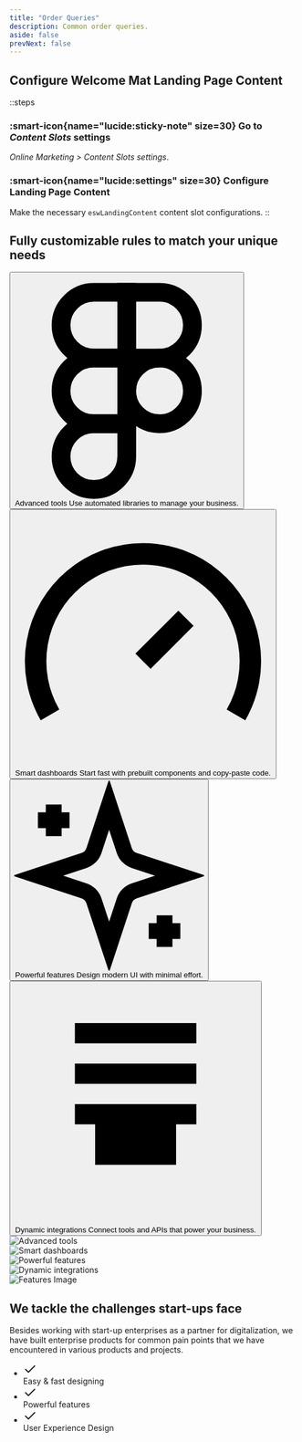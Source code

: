 ```yaml
---
title: "Order Queries"
description: Common order queries.
aside: false
prevNext: false
---
```




## Configure Welcome Mat Landing Page Content

::steps
### :smart-icon{name="lucide:sticky-note" size=30} Go to *Content Slots* settings 

*Online Marketing > Content Slots settings*.

### :smart-icon{name="lucide:settings" size=30} Configure Landing Page Content

Make the necessary `eswLandingContent` content slot configurations.
::

<!-- Features -->
<div class="max-w-[85rem] px-4 py-10 sm:px-6 lg:px-8 lg:py-14 mx-auto">
  <div class="relative p-6 md:p-16">
    <!-- Grid -->
    <div class="relative z-10 lg:grid lg:grid-cols-12 lg:gap-16 lg:items-center">
      <div class="mb-10 lg:mb-0 lg:col-span-6 lg:col-start-8 lg:order-2">
        <h2 class="text-2xl text-gray-800 font-bold sm:text-3xl dark:text-neutral-200">
          Fully customizable rules to match your unique needs
        </h2>

      
  <nav class="grid gap-4 mt-5 md:mt-10" aria-label="Tabs" role="tablist" aria-orientation="vertical">
          <button type="button" class="hs-tab-active:bg-white hs-tab-active:shadow-md hs-tab-active:hover:border-transparent text-start hover:bg-gray-200 focus:outline-hidden focus:bg-gray-200 p-4 md:p-5 rounded-xl dark:hs-tab-active:bg-neutral-700 dark:hover:bg-neutral-700 dark:focus:bg-neutral-700 active" id="tabs-with-card-item-1" aria-selected="true" data-hs-tab="#tabs-with-card-1" aria-controls="tabs-with-card-1" role="tab">
            <span class="flex gap-x-6">
              <svg class="shrink-0 mt-2 size-6 md:size-7 text-gray-800 dark:text-neutral-200 hs-tab-active:text-blue-600 dark:hs-tab-active:text-blue-500" xmlns="http://www.w3.org/2000/svg" fill="none" stroke="currentColor" stroke-width="2" viewBox="0 0 24 24"><path d="M5 5.5A3.5 3.5 0 0 1 8.5 2H12v7H8.5A3.5 3.5 0 0 1 5 5.5z"/><path d="M12 2h3.5a3.5 3.5 0 1 1 0 7H12V2z"/><path d="M12 12.5a3.5 3.5 0 1 1 7 0 3.5 3.5 0 1 1-7 0z"/><path d="M5 19.5A3.5 3.5 0 0 1 8.5 16H12v3.5a3.5 3.5 0 1 1-7 0z"/><path d="M5 12.5A3.5 3.5 0 0 1 8.5 9H12v7H8.5A3.5 3.5 0 0 1 5 12.5z"/></svg>
              <span class="grow">
                <span class="block text-lg font-semibold">Advanced tools</span>
                <span class="block mt-1 text-gray-800 dark:text-neutral-200">Use automated libraries to manage your business.</span>
              </span>
            </span>
          </button>

          
  <button type="button" class="hs-tab-active:bg-white hs-tab-active:shadow-md hs-tab-active:hover:border-transparent text-start hover:bg-gray-200 focus:outline-hidden focus:bg-gray-200 p-4 md:p-5 rounded-xl dark:hs-tab-active:bg-neutral-700 dark:hover:bg-neutral-700 dark:focus:bg-neutral-700" id="tabs-with-card-item-2" aria-selected="false" data-hs-tab="#tabs-with-card-2" aria-controls="tabs-with-card-2" role="tab">
            <span class="flex gap-x-6">
              <svg class="shrink-0 mt-2 size-6 md:size-7 text-gray-800 dark:text-neutral-200 hs-tab-active:text-blue-600 dark:hs-tab-active:text-blue-500" xmlns="http://www.w3.org/2000/svg" fill="none" stroke="currentColor" stroke-width="2" viewBox="0 0 24 24"><path d="m12 14 4-4"/><path d="M3.34 19a10 10 0 1 1 17.32 0"/></svg>
              <span class="grow">
                <span class="block text-lg font-semibold">Smart dashboards</span>
                <span class="block mt-1 text-gray-800 dark:text-neutral-200">Start fast with prebuilt components and copy-paste code.</span>
              </span>
            </span>
          </button>

        
  <button type="button" class="hs-tab-active:bg-white hs-tab-active:shadow-md hs-tab-active:hover:border-transparent text-start hover:bg-gray-200 focus:outline-hidden focus:bg-gray-200 p-4 md:p-5 rounded-xl dark:hs-tab-active:bg-neutral-700 dark:hover:bg-neutral-700 dark:focus:bg-neutral-700" id="tabs-with-card-item-3" aria-selected="false" data-hs-tab="#tabs-with-card-3" aria-controls="tabs-with-card-3" role="tab">
            <span class="flex gap-x-6">
              <svg class="shrink-0 mt-2 size-6 md:size-7 text-gray-800 dark:text-neutral-200 hs-tab-active:text-blue-600 dark:hs-tab-active:text-blue-500" xmlns="http://www.w3.org/2000/svg" fill="none" stroke="currentColor" stroke-width="2" viewBox="0 0 24 24"><path d="m12 3-1.912 5.813a2 2 0 0 1-1.275 1.275L3 12l5.813 1.912a2 2 0 0 1 1.275 1.275L12 21l1.912-5.813a2 2 0 0 1 1.275-1.275L21 12l-5.813-1.912a2 2 0 0 1-1.275-1.275L12 3Z"/><path d="M5 3v4"/><path d="M19 17v4"/><path d="M3 5h4"/><path d="M17 19h4"/></svg>
              <span class="grow">
                <span class="block text-lg font-semibold">Powerful features</span>
                <span class="block mt-1 text-gray-800 dark:text-neutral-200">Design modern UI with minimal effort.</span>
              </span>
            </span>
          </button>

      
  <button type="button" class="hs-tab-active:bg-white hs-tab-active:shadow-md hs-tab-active:hover:border-transparent text-start hover:bg-gray-200 focus:outline-hidden focus:bg-gray-200 p-4 md:p-5 rounded-xl dark:hs-tab-active:bg-neutral-700 dark:hover:bg-neutral-700 dark:focus:bg-neutral-700" id="tabs-with-card-item-4" aria-selected="false" data-hs-tab="#tabs-with-card-4" aria-controls="tabs-with-card-4" role="tab">
            <span class="flex gap-x-6">
              <svg class="shrink-0 mt-2 size-6 md:size-7 text-gray-800 dark:text-neutral-200 hs-tab-active:text-blue-600 dark:hs-tab-active:text-blue-500" xmlns="http://www.w3.org/2000/svg" fill="none" stroke="currentColor" stroke-width="2" viewBox="0 0 24 24"><path d="M9 17v-2h6v2H9zM6 5h12M6 9h12M6 13h12"/></svg>
              <span class="grow">
                <span class="block text-lg font-semibold">Dynamic integrations</span>
                <span class="block mt-1 text-gray-800 dark:text-neutral-200">Connect tools and APIs that power your business.</span>
              </span>
            </span>
          </button>
        </nav>
      </div>

<!-- Tab Content -->
  <div class="lg:col-span-6">
        <div class="relative">
          <div>
            <div id="tabs-with-card-1" role="tabpanel" aria-labelledby="tabs-with-card-item-1">
              <img class="shadow-xl shadow-gray-200 rounded-xl dark:shadow-gray-900/20" src="https://images.unsplash.com/photo-1605629921711-2f6b00c6bbf4?auto=format&fit=crop&w=560&h=720&q=80" alt="Advanced tools">
            </div>
            <div id="tabs-with-card-2" class="hidden" role="tabpanel" aria-labelledby="tabs-with-card-item-2">
              <img class="shadow-xl shadow-gray-200 rounded-xl dark:shadow-gray-900/20" src="https://images.unsplash.com/photo-1665686306574-1ace09918530?auto=format&fit=crop&w=560&h=720&q=80" alt="Smart dashboards">
            </div>
            <div id="tabs-with-card-3" class="hidden" role="tabpanel" aria-labelledby="tabs-with-card-item-3">
              <img class="shadow-xl shadow-gray-200 rounded-xl dark:shadow-gray-900/20" src="https://images.unsplash.com/photo-1598929213452-52d72f63e307?auto=format&fit=crop&w=560&h=720&q=80" alt="Powerful features">
            </div>
            <div id="tabs-with-card-4" class="hidden" role="tabpanel" aria-labelledby="tabs-with-card-item-4">
              <img class="shadow-xl shadow-gray-200 rounded-xl dark:shadow-gray-900/20" src="https://images.unsplash.com/photo-1618005198919-d3d4b5a92bb6?auto=format&fit=crop&w=560&h=720&q=80" alt="Dynamic integrations">
            </div>
          </div>
        </div>
      </div>
    </div>
  </div>
</div>
<!-- End Features -->

<!-- Features -->
<div class="max-w-[85rem] px-4 py-10 sm:px-6 lg:px-8 lg:py-14 mx-auto">
  <!-- Grid -->
  <div class="md:grid md:grid-cols-2 md:items-center md:gap-12 xl:gap-32">
    <div>
      <img class="rounded-xl" src="https://images.unsplash.com/photo-1648737963503-1a26da876aca?ixlib=rb-4.0.3&ixid=MnwxMjA3fDB8MHxwaG90by1wYWdlfHx8fGVufDB8fHx8&auto=format&fit=crop&w=900&h=900&q=80" alt="Features Image">
    </div>
    <!-- End Col -->

  <div class="mt-5 sm:mt-10 lg:mt-0">
      <div class="space-y-6 sm:space-y-8">
        <!-- Title -->
        <div class="space-y-2 md:space-y-4">
          <h2 class="font-bold text-3xl lg:text-4xl text-gray-800 dark:text-neutral-200">
            We tackle the challenges start-ups face
          </h2>
          <p class="text-gray-500 dark:text-neutral-500">
            Besides working with start-up enterprises as a partner for digitalization, we have built enterprise products for common pain points that we have encountered in various products and projects.
          </p>
        </div>
        <!-- End Title -->

        
  <ul class="space-y-2 sm:space-y-4">
          <li class="flex gap-x-3">
            <span class="mt-0.5 size-5 flex justify-center items-center rounded-full bg-blue-50 text-blue-600 dark:bg-blue-800/30 dark:text-blue-500">
              <svg class="shrink-0 size-3.5" xmlns="http://www.w3.org/2000/svg" width="24" height="24" viewBox="0 0 24 24" fill="none" stroke="currentColor" stroke-width="2" stroke-linecap="round" stroke-linejoin="round"><polyline points="20 6 9 17 4 12"/></svg>
            </span>
            <div class="grow">
              <span class="text-sm sm:text-base text-gray-500 dark:text-neutral-500">
                <span class="font-bold">Easy & fast</span> designing
              </span>
            </div>
          </li>

  <li class="flex gap-x-3">
            <span class="mt-0.5 size-5 flex justify-center items-center rounded-full bg-blue-50 text-blue-600 dark:bg-blue-800/30 dark:text-blue-500">
              <svg class="shrink-0 size-3.5" xmlns="http://www.w3.org/2000/svg" width="24" height="24" viewBox="0 0 24 24" fill="none" stroke="currentColor" stroke-width="2" stroke-linecap="round" stroke-linejoin="round"><polyline points="20 6 9 17 4 12"/></svg>
            </span>
            <div class="grow">
              <span class="text-sm sm:text-base text-gray-500 dark:text-neutral-500">
                Powerful <span class="font-bold">features</span>
              </span>
            </div>
          </li>

  <li class="flex gap-x-3">
            <span class="mt-0.5 size-5 flex justify-center items-center rounded-full bg-blue-50 text-blue-600 dark:bg-blue-800/30 dark:text-blue-500">
              <svg class="shrink-0 size-3.5" xmlns="http://www.w3.org/2000/svg" width="24" height="24" viewBox="0 0 24 24" fill="none" stroke="currentColor" stroke-width="2" stroke-linecap="round" stroke-linejoin="round"><polyline points="20 6 9 17 4 12"/></svg>
            </span>
            <div class="grow">
              <span class="text-sm sm:text-base text-gray-500 dark:text-neutral-500">
                User Experience Design
              </span>
            </div>
          </li>
        </ul>
        <!-- End List -->
      </div>
    </div>
    <!-- End Col -->
  </div>
  <!-- End Grid -->
</div>
<!-- End Features -->